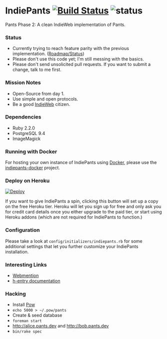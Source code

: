 # IndiePants [![Build Status](https://travis-ci.org/hmans/indiepants.svg?branch=master)](https://travis-ci.org/hmans/indiepants) ![status](https://img.shields.io/badge/ready_for_use-nope-red.svg)

Pants Phase 2: A clean IndieWeb implementation of Pants.


### Status

* Currently trying to reach feature parity with the previous implementation. ([Roadmap/Status](https://github.com/hmans/indiepants/milestones))
* Please don't use this code yet; I'm still messing with the basics.
* Please don't send unsolicited pull requests. If you want to submit a change, talk to me first.

### Mission Notes

* Open-Source from day 1.
* Use simple and open protocols.
* Be a good [IndieWeb](http://indiewebify.me/) citizen.

### Dependencies

* Ruby 2.2.0
* PostgreSQL 9.4
* ImageMagick

### Running with Docker

For hosting your own instance of IndiePants using [Docker](https://www.docker.com/), please use the
[indiepants-docker](https://github.com/hmans/indiepants-docker) project.

### Deploy on Heroku

[![Deploy](https://www.herokucdn.com/deploy/button.png)](https://heroku.com/deploy)

If you want to give IndiePants a spin, clicking this button will set up a copy on the
free Heroku tier. Heroku will let you sign up for free and only ask you for credit
card details once you either upgrade to the paid tier, or start using Heroku addons
(which are not required for IndiePants to function.)

### Configuration

Please take a look at `config/initializers/indiepants.rb` for some additional
settings that let you further customize your IndiePants installation.

### Interesting Links

* [Webmention](http://webmention.org)
* [h-entry documentation](http://microformats.org/wiki/h-entry)

### Hacking

* Install [Pow](http://pow.cx)
* `echo 5000 > ~/.pow/pants`
* Create & seed database
* `foreman start`
* http://alice.pants.dev and http://bob.pants.dev
* `bin/rake spec`
